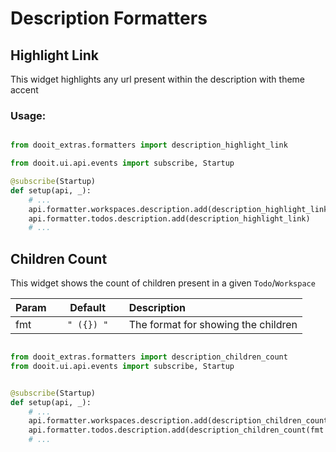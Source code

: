 # Description Formatters

## Highlight Link

This widget highlights any url present within the description with theme accent

### Usage:

```python

from dooit_extras.formatters import description_highlight_link

from dooit.ui.api.events import subscribe, Startup

@subscribe(Startup)
def setup(api, _):
    # ...
    api.formatter.workspaces.description.add(description_highlight_link)
    api.formatter.todos.description.add(description_highlight_link)
    # ...
```


## Children Count

This widget shows the count of children present in a given `Todo`/`Workspace`

| Param|<div style="width: 100px">Default</div> |Description|
| ------------- | :----------------:  | :----------------------------------------------------------------------------------------|
| fmt           |  `" ({}) "`         | The format for showing the children                                                      |

```python

from dooit_extras.formatters import description_children_count
from dooit.ui.api.events import subscribe, Startup


@subscribe(Startup)
def setup(api, _):
    # ...
    api.formatter.workspaces.description.add(description_children_count(fmt = "..."))
    api.formatter.todos.description.add(description_children_count(fmt = "..."))
    # ...
```
